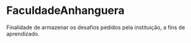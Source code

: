 # FaculdadeAnhanguera
 Finalidade de armazenar os  desafios pedidos pela instituição, a fins de aprendizado.
